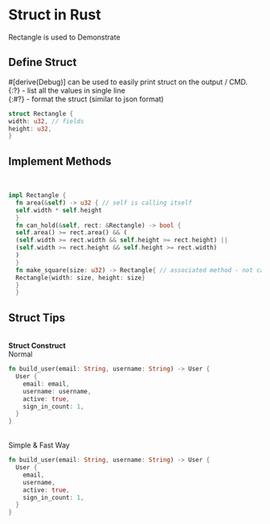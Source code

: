 # Struct in Rust
Rectangle is used to Demonstrate
<br>
## **Define Struct** <br>
  #[derive(Debug)] can be used to easily print struct on the output / CMD.
<br>{:?} - list all the values in single line
<br>{:#?} - format the struct (similar to json format)
```rust
struct Rectangle {
width: u32, // fields
height: u32,
}
```

## **Implement Methods**
  <br>

```rust
impl Rectangle {
  fn area(&self) -> u32 { // self is calling itself
  self.width * self.height
  }
  fn can_hold(&self, rect: &Rectangle) -> bool {
  self.area() >= rect.area() && (
  (self.width >= rect.width && self.height >= rect.height) ||
  (self.width >= rect.height && self.height >= rect.width)
  )
  }
  fn make_square(size: u32) -> Rectangle{ // associated method - not calling self method
  Rectangle{width: size, height: size}
  }
  }
```

## **Struct Tips**
<br>**Struct Construct**
<br>Normal
```rust
fn build_user(email: String, username: String) -> User {
  User {
    email: email,
    username: username,
    active: true,
    sign_in_count: 1,
  }
}
```
<br>Simple & Fast Way
```rust
fn build_user(email: String, username: String) -> User {
  User {
    email,
    username,
    active: true,
    sign_in_count: 1,
  }
}
```